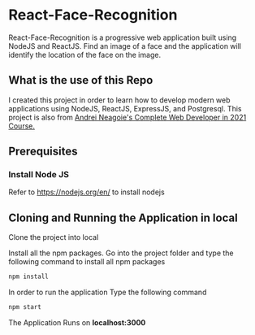 
# React-Face-Recognition
React-Face-Recognition is a progressive web application built using NodeJS and ReactJS. Find an image of a face and the application will identify the location of the face on the image.
## What is the use of this Repo

I created this project in order to learn how to develop modern web applications using NodeJS, ReactJS, ExpressJS, and Postgresql. This project is also from [Andrei Neagoie's Complete Web Developer in 2021 Course.](https://www.udemy.com/course/the-complete-web-developer-zero-to-mastery/)


 
## Prerequisites

### Install Node JS
Refer to https://nodejs.org/en/ to install nodejs


## Cloning and Running the Application in local

Clone the project into local

Install all the npm packages. Go into the project folder and type the following command to install all npm packages

```bash
npm install
```

In order to run the application Type the following command

```bash
npm start
```

The Application Runs on **localhost:3000**





